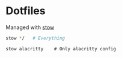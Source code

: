 # Dotfiles

Managed with [stow](https://www.gnu.org/software/stow/)

```bash
stow */   # Everything
```

```
stow alacritty    # Only alacritty config
```
